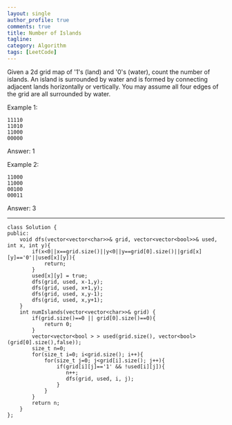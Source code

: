 ```yaml
---
layout: single
author_profile: true
comments: true
title: Number of Islands
tagline: 
category: Algorithm
tags: [LeetCode]
---
```


Given a 2d grid map of '1's (land) and '0's (water), count the number of islands. An island is surrounded by water and is formed by connecting adjacent lands horizontally or vertically. You may assume all four edges of the grid are all surrounded by water.  

Example 1:  

    11110
    11010
    11000
    00000

Answer: 1  
   
Example 2:   

    11000
    11000
    00100
    00011

Answer: 3  

--------

    class Solution {
    public:
        void dfs(vector<vector<char>>& grid, vector<vector<bool>>& used, int x, int y){
            if(x<0||x==grid.size()||y<0||y==grid[0].size()||grid[x][y]=='0'||used[x][y]){
                return;
            }
            used[x][y] = true;
            dfs(grid, used, x-1,y);
            dfs(grid, used, x+1,y);
            dfs(grid, used, x,y-1);
            dfs(grid, used, x,y+1);
        }
        int numIslands(vector<vector<char>>& grid) {
            if(grid.size()==0 || grid[0].size()==0){
                return 0;
            }
            vector<vector<bool > > used(grid.size(), vector<bool>(grid[0].size(),false));
            size_t n=0;
            for(size_t i=0; i<grid.size(); i++){
                for(size_t j=0; j<grid[i].size(); j++){
                    if(grid[i][j]=='1' && !used[i][j]){
                       n++;
                       dfs(grid, used, i, j);
                    }
                }
            }
            return n;
        }
    };
